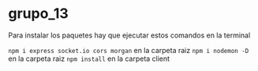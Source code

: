 # grupo_13

Para instalar los paquetes hay que ejecutar estos comandos en la terminal

`npm i express socket.io cors morgan` en la carpeta raiz
`npm i nodemon -D` en la carpeta raiz
`npm install` en la carpeta client
